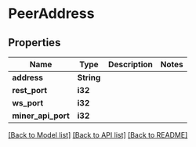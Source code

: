 # PeerAddress

## Properties

Name | Type | Description | Notes
------------ | ------------- | ------------- | -------------
**address** | **String** |  | 
**rest_port** | **i32** |  | 
**ws_port** | **i32** |  | 
**miner_api_port** | **i32** |  | 

[[Back to Model list]](../README.md#documentation-for-models) [[Back to API list]](../README.md#documentation-for-api-endpoints) [[Back to README]](../README.md)


